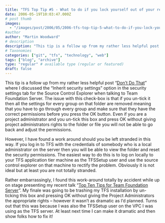 ```yaml
---
title: "TFS Top Tip #5 - What to do if you lock yourself out of your repository"
date: 2006-05-19T10:03:47.000Z
# post thumb
images:
  - "/images/post/2006/05/2006-tfs-top-tip-5-what-to-do-if-you-lock-yourself-out-of-your-repository.jpg"
#author
author: "Martin Woodward"
# description
description: "This tip is a follow up from my rather less helpful post “Don’t Do That” where I discussed the “Inherit security settings” option in the."
# Taxonomies
categories: ["git", "tfs", "technology", "web"]
tags: ["blog", "archive"]
type: "regular" # available type (regular or featured)
draft: false
---
```


This tip is a follow up from my rather less helpful post “[Don’t Do That](http://www.woodwardweb.com/vsts/000158.html)” where I discussed the “Inherit security settings” option in the security settings tab for the Source Control Explorer when talking to Team Foundation Server. The issue with this check-box is that if you un-tick it then all the settings for every group on that folder are removed meaning that you have to go through every group and make sure that they have the correct permissions before you press the OK button. Even if you are a project administrator and you un-tick this box and press OK without giving project administrators rights to the folder or file you will not be able to go back and adjust the permissions.

However, I have found a work around should you be left stranded in this way. If you log in to TFS with the credentials of somebody who is a local administrator on the server then you will be able to view the folder and reset the security permissions. The easiest way to do this is to log on locally to your TFS application tier machine as the TFSSetup user and use the source control explorer on that machine to rectify the problem. Obviously it is not ideal but at least you are not totally stranded.

Rather embarrassingly, I found this work-around totally by accident while up on stage presenting my recent talk “[Top Ten Tips for Team Foundation Server](http://www.woodwardweb.com/vsts/000237.html)”. My finale was going to be trashing my TFS installation by un-ticking this box and pressing OK without giving the Project Administrators the appropriate rights – however it wasn’t as dramatic as I’d planned. Turns out that this was because I was also the TFSSetup user on the VPC I was using as the TFS server. At least next time I can make it dramatic and then show folks how to fix it!
